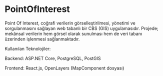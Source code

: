 # PointOfInterest

Point Of Interest, coğrafi verilerin görselleştirilmesi, yönetimi ve sorgulanmasını sağlayan web tabanlı bir CBS (GIS) uygulamasıdır. Projede; mekânsal verilerin hem görsel olarak sunulması hem de veri tabanı üzerinden işlenmesi sağlanmaktadır.

Kullanılan Teknolojiler:

Backend: ASP.NET Core, PostgreSQL, PostGIS

Frontend: React.js, OpenLayers (MapComponent dosyası)
